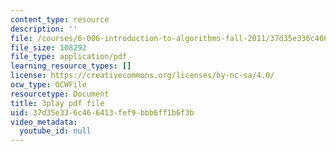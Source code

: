 ```yaml
---
content_type: resource
description: ''
file: /courses/6-006-introduction-to-algorithms-fall-2011/37d35e336c466413fef9bbb6ff1b6f3b_sPuazUPiV1k.pdf
file_size: 108292
file_type: application/pdf
learning_resource_types: []
license: https://creativecommons.org/licenses/by-nc-sa/4.0/
ocw_type: OCWFile
resourcetype: Document
title: 3play pdf file
uid: 37d35e33-6c46-6413-fef9-bbb6ff1b6f3b
video_metadata:
  youtube_id: null
---
```

